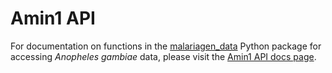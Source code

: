 # Amin1 API

For documentation on functions in the [malariagen_data](https://github.com/malariagen/malariagen-data-python) Python package for accessing *Anopheles gambiae* data, please visit the [Amin1 API docs page](https://malariagen.github.io/malariagen-data-python/latest/Amin1.html).
